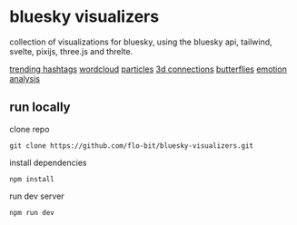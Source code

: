 # bluesky visualizers

collection of visualizations for bluesky, using the bluesky api, tailwind, svelte, pixijs, three.js and threlte.

[trending hashtags](https://flo-bit.dev/bluesky-visualizers/trending)
[wordcloud](https://flo-bit.dev/bluesky-visualizers/wordcloud)
[particles](https://flo-bit.dev/bluesky-visualizers/particles)
[3d connections](https://flo-bit.dev/bluesky-visualizers/connections-3d)
[butterflies](https://flo-bit.dev/bluesky-visualizers/butterflies)
[emotion analysis](https://flo-bit.dev/bluesky-visualizers/emotions)

## run locally

clone repo
```
git clone https://github.com/flo-bit/bluesky-visualizers.git
```

install dependencies
```
npm install
```

run dev server
```
npm run dev
```
